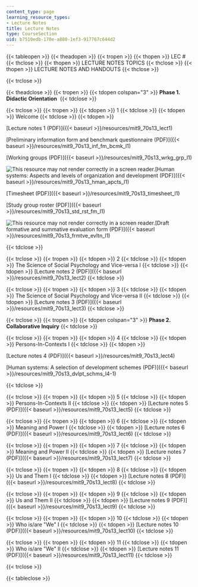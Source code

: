 ```yaml
---
content_type: page
learning_resource_types:
- Lecture Notes
title: Lecture Notes
type: CourseSection
uid: b7510edb-170e-a880-1ef3-917767c644d2
---
```


{{< tableopen >}}
{{< theadopen >}}
{{< tropen >}}
{{< thopen >}}
LEC #
{{< thclose >}}
{{< thopen >}}
LECTURE NOTES TOPICS
{{< thclose >}}
{{< thopen >}}
LECTURE NOTES AND HANDOUTS
{{< thclose >}}

{{< trclose >}}

{{< theadclose >}}
{{< tropen >}}
{{< tdopen colspan="3" >}}
**Phase 1. Didactic Orientation** 
{{< tdclose >}}

{{< trclose >}}
{{< tropen >}}
{{< tdopen >}}
1
{{< tdclose >}}
{{< tdopen >}}
Welcome
{{< tdclose >}}
{{< tdopen >}}


[Lecture notes 1 (PDF)]({{< baseurl >}}/resources/mit9_70s13_lect1)

[Preliminary information form and benchmark questionnaire (PDF)]({{< baseurl >}}/resources/mit9_70s13_inf_fm_bcmk_l1)

[Working groups (PDF)]({{< baseurl >}}/resources/mit9_70s13_wrkg_grp_l1)

![This resource may not render correctly in a screen reader.](/images/inacessible.gif)[Human systems: Aspects and levels of organization and development (PDF)]({{< baseurl >}}/resources/mit9_70s13_hman_apcts_l1)

[Timesheet (PDF)]({{< baseurl >}}/resources/mit9_70s13_timesheet_l1)

[Study group roster (PDF)]({{< baseurl >}}/resources/mit9_70s13_std_rst_fm_l1)

![This resource may not render correctly in a screen reader.](/images/inacessible.gif)[Draft formative and summative evaluation form (PDF)]({{< baseurl >}}/resources/mit9_70s13_frmtve_evltn_l1)


{{< tdclose >}}

{{< trclose >}}
{{< tropen >}}
{{< tdopen >}}
2
{{< tdclose >}}
{{< tdopen >}}
The Science of Social Psychology and Vice-versa I
{{< tdclose >}}
{{< tdopen >}}
[Lecture notes 2 (PDF)]({{< baseurl >}}/resources/mit9_70s13_lect2)
{{< tdclose >}}

{{< trclose >}}
{{< tropen >}}
{{< tdopen >}}
3
{{< tdclose >}}
{{< tdopen >}}
The Science of Social Psychology and Vice-versa II
{{< tdclose >}}
{{< tdopen >}}
[Lecture notes 3 (PDF)]({{< baseurl >}}/resources/mit9_70s13_lect3)
{{< tdclose >}}

{{< trclose >}}
{{< tropen >}}
{{< tdopen colspan="3" >}}
**Phase 2. Collaborative Inquiry**
{{< tdclose >}}

{{< trclose >}}
{{< tropen >}}
{{< tdopen >}}
4
{{< tdclose >}}
{{< tdopen >}}
Persons-In-Contexts I
{{< tdclose >}}
{{< tdopen >}}


[Lecture notes 4 (PDF)]({{< baseurl >}}/resources/mit9_70s13_lect4)

[Human systems: A selection of development schemes (PDF)]({{< baseurl >}}/resources/mit9_70s13_dvlpt_schms_l4-1)


{{< tdclose >}}

{{< trclose >}}
{{< tropen >}}
{{< tdopen >}}
5
{{< tdclose >}}
{{< tdopen >}}
Persons-In-Contexts II
{{< tdclose >}}
{{< tdopen >}}
[Lecture notes 5 (PDF)]({{< baseurl >}}/resources/mit9_70s13_lect5)
{{< tdclose >}}

{{< trclose >}}
{{< tropen >}}
{{< tdopen >}}
6
{{< tdclose >}}
{{< tdopen >}}
Meaning and Power I
{{< tdclose >}}
{{< tdopen >}}
[Lecture notes 6 (PDF)]({{< baseurl >}}/resources/mit9_70s13_lect6)
{{< tdclose >}}

{{< trclose >}}
{{< tropen >}}
{{< tdopen >}}
7
{{< tdclose >}}
{{< tdopen >}}
Meaning and Power II
{{< tdclose >}}
{{< tdopen >}}
[Lecture notes 7 (PDF)]({{< baseurl >}}/resources/mit9_70s13_lect7)
{{< tdclose >}}

{{< trclose >}}
{{< tropen >}}
{{< tdopen >}}
8
{{< tdclose >}}
{{< tdopen >}}
Us and Them I
{{< tdclose >}}
{{< tdopen >}}
[Lecture notes 8 (PDF)]({{< baseurl >}}/resources/mit9_70s13_lect8)
{{< tdclose >}}

{{< trclose >}}
{{< tropen >}}
{{< tdopen >}}
9
{{< tdclose >}}
{{< tdopen >}}
Us and Them II
{{< tdclose >}}
{{< tdopen >}}
[Lecture notes 9 (PDF)]({{< baseurl >}}/resources/mit9_70s13_lect9)
{{< tdclose >}}

{{< trclose >}}
{{< tropen >}}
{{< tdopen >}}
10
{{< tdclose >}}
{{< tdopen >}}
Who is/are "We" I
{{< tdclose >}}
{{< tdopen >}}
[Lecture notes 10 (PDF)]({{< baseurl >}}/resources/mit9_70s13_lect10)
{{< tdclose >}}

{{< trclose >}}
{{< tropen >}}
{{< tdopen >}}
11
{{< tdclose >}}
{{< tdopen >}}
Who is/are "We" II
{{< tdclose >}}
{{< tdopen >}}
[Lecture notes 11 (PDF)]({{< baseurl >}}/resources/mit9_70s13_lect11)
{{< tdclose >}}

{{< trclose >}}

{{< tableclose >}}